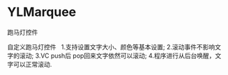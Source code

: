 # YLMarquee
跑马灯控件

自定义跑马灯控件
  
	1.支持设置文字大小、颜色等基本设置;
	2.滚动事件不影响文字的滚动;
	3.VC push后 pop回来文字依然可以滚动;
	4.程序进行从后台唤醒，文字可以正常滚动.

